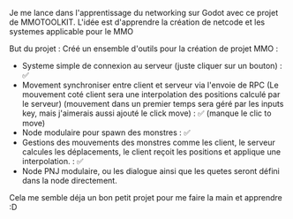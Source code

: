 Je me lance dans l'apprentissage du networking sur Godot avec ce projet de MMOTOOLKIT.
L'idée est d'apprendre la création de netcode et les systemes applicable pour le MMO

But du projet : 
Créé un ensemble d'outils pour la création de projet MMO :

- Systeme simple de connexion au serveur (juste cliquer sur un bouton) : ✅
- Movement synchroniser entre client et serveur via l'envoie de RPC (Le mouvement coté client sera une interpolation des positions calculé par le serveur)
(mouvement dans un premier temps sera géré par les inputs key, mais j'aimerais aussi ajouté le click move) : ✅ (manque le clic to move)
- Node modulaire pour spawn des monstres : ✅
- Gestions des mouvements des monstres comme les client, le serveur calcules les déplacements, le client reçoit les positions et applique une interpolation. : ✅
- Node PNJ modulaire, ou les dialogue ainsi que les quetes seront défini dans la node directement.

Cela me semble déja un bon petit projet pour me faire la main et apprendre :D
